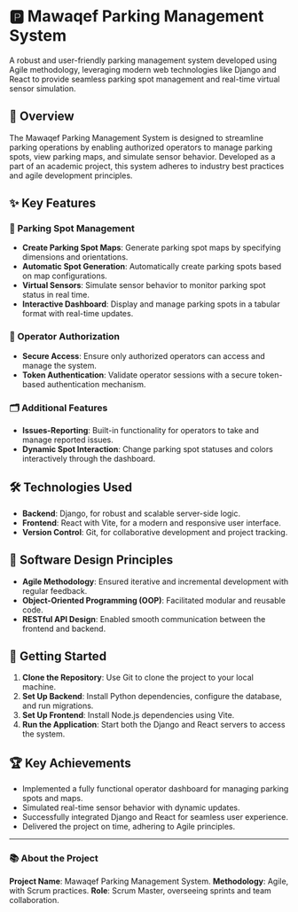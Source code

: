 # 🅿️ Mawaqef Parking Management System

A robust and user-friendly parking management system developed using Agile methodology, leveraging modern web technologies like Django and React to provide seamless parking spot management and real-time virtual sensor simulation.

## 📝 Overview

The Mawaqef Parking Management System is designed to streamline parking operations by enabling authorized operators to manage parking spots, view parking maps, and simulate sensor behavior. Developed as a part of an academic project, this system adheres to industry best practices and agile development principles.

## ✨ Key Features

### 🚗 Parking Spot Management

- **Create Parking Spot Maps**: Generate parking spot maps by specifying dimensions and orientations.
- **Automatic Spot Generation**: Automatically create parking spots based on map configurations.
- **Virtual Sensors**: Simulate sensor behavior to monitor parking spot status in real time.
- **Interactive Dashboard**: Display and manage parking spots in a tabular format with real-time updates.

### 🔑 Operator Authorization

- **Secure Access**: Ensure only authorized operators can access and manage the system.
- **Token Authentication**: Validate operator sessions with a secure token-based authentication mechanism.

### 🗂️ Additional Features

- **Issues-Reporting**: Built-in functionality for operators to take and manage reported issues.
- **Dynamic Spot Interaction**: Change parking spot statuses and colors interactively through the dashboard.

## 🛠️ Technologies Used

- **Backend**: Django, for robust and scalable server-side logic.
- **Frontend**: React with Vite, for a modern and responsive user interface.
- **Version Control**: Git, for collaborative development and project tracking.

## 🧩 Software Design Principles

- **Agile Methodology**: Ensured iterative and incremental development with regular feedback.
- **Object-Oriented Programming (OOP)**: Facilitated modular and reusable code.
- **RESTful API Design**: Enabled smooth communication between the frontend and backend.

## 🚀 Getting Started

1. **Clone the Repository**: Use Git to clone the project to your local machine.
2. **Set Up Backend**: Install Python dependencies, configure the database, and run migrations.
3. **Set Up Frontend**: Install Node.js dependencies using Vite.
4. **Run the Application**: Start both the Django and React servers to access the system.

## 🏆 Key Achievements

- Implemented a fully functional operator dashboard for managing parking spots and maps.
- Simulated real-time sensor behavior with dynamic updates.
- Successfully integrated Django and React for seamless user experience.
- Delivered the project on time, adhering to Agile principles.

---

### 📚 About the Project

**Project Name**: Mawaqef Parking Management System.
**Methodology**: Agile, with Scrum practices.
**Role**: Scrum Master, overseeing sprints and team collaboration.

